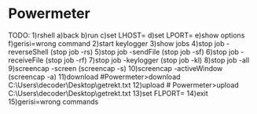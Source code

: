 # Powermeter
TODO:
1)rshell
	a)back
	b)run
	c)set LHOST=
	d)set LPORT=
	e)show options
	f)gerisi=wrong command
2)start keylogger
3)show jobs
4)stop job -reverseShell (stop job -rs)
5)stop job -sendFile (stop job -sf) 
6)stop job -receiveFile (stop job -rf)
7)stop job -keylogger (stop job -kl)
8)stop job -all
9)screencap -screen (screencap -s)
10)screencap -activeWindow (screencap -a)
11)download <fileFromVictim> #Powermeter>download C:\Users\decoder\Desktop\getrekt.txt 
12)upload <fileToVictim> # Powermeter>upload C:\Users\decoder\Desktop\getrekt.txt
13)set FLPORT=
14)exit
15)gerisi=wrong commands
